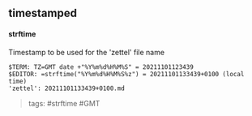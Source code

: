 timestamped
---

#### strftime
Timestamp to be used for the 'zettel' file name


    $TERM: TZ=GMT date +"%Y%m%d%H%M%S" = 20211101123439
    $EDITOR: =strftime("%Y%m%d%H%M%S%z") = 20211101133439+0100 (local time)
    'zettel': 20211101133439+0100.md


> tags: #strftime #GMT

